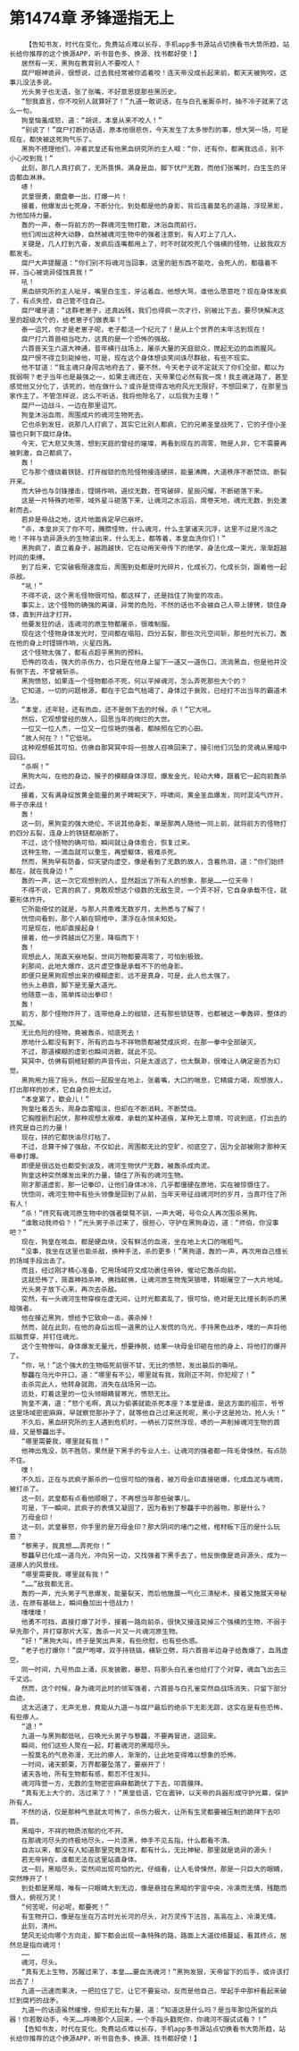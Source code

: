 # 第1474章 矛锋遥指无上
        【告知书友，时代在变化，免费站点难以长存，手机app多书源站点切换看书大势所趋，站长给你推荐的这个换源APP，听书音色多、换源、找书都好使！】
       居然有一天，黑狗在教育别人不要咬人？
       腐尸眼神诡异，很想说，过去我经常被你追着咬！连天帝没成长起来前，都天天被狗咬，这事儿没法多说。
       光头男子也无语，张了张嘴，不好意思提那些黑历史。
       “恕我直言，你不咬别人就算好了！”九道一敢说话，在与白孔雀厮杀时，抽不冷子就来了这么一句。
       狗皇恼羞成怒，道：“胡说，本皇从来不咬人！”
       “别说了！”腐尸打断的话语，原本他很悲伤，今天发生了太多惨烈的事，想大哭一场，可是现在，都快被这死狗气乐了。
       黑狗不搭理他们，冲着武皇还有他黑血研究所的主人喊：“你，还有你，都离我远点，别不小心咬到我！”
       此刻，那几人真打疯了，无所畏惧，满身是血，脚下伏尸无数，而他们张嘴时，白生生的牙齿都血淋淋。
       哧！
       武皇很勇，磨盘拳一出，打爆一片！
       接着，他爆发出七死身，不断分化，到处都是他的身影，背后连着莫名的道路，浮现黑影，为他加持力量。
       轰的一声，泰一将前方的一群魂河生物打散，沐浴血雨前行。
       他们闹出这种大动静，自然被魂河生物中的强者注意到，有人盯上了几人。
       关键是，几人打到亢奋，发疯后连嘴都用上了，时不时就咬死几个强横的怪物，让敌我双方都发毛。
       腐尸大声提醒道：“你们别不将魂河当回事，这里的脏东西不能吃，会死人的，都蕴着不祥，当心被诡异侵蚀真我！”
       吼！
       黑血研究所的主人呲牙，嘴里白生生，牙沾着血，他想大骂，谁他么愿意吃？现在身体发疯了，有点失控，自己管不住自己。
       腐尸嘬牙道：“这群老崽子，还真凶残，我们也得疯一次才行，别被比下去，要尽快解决这里的超级大个的，给老崽子们做表率！”
       泰一诅咒，你才是老崽子呢，老子都活一个纪元了！是从上个世界的末年活到现在！
       腐尸打六首兽相当吃力，这真的是一个恐怖的强敌。
       六首兽天生六道大神通，昔年横行战场上，屠杀大量的天庭部众，搅起无边的血雨腥风。
       腐尸恨不得立刻毙掉他，可是，现在这个身体想谈笑间诛尽群敌，有些不现实。
       他不甘道：“我主魂只身闯古地府去了，要不然，今天老子说不定就灭了你们全部，都以为我弱啊？老子当年也是最强之一，如果主魂还在，天帝果位必然有我一席！我主魂迷路了，甚至感觉他又分化了，该死的，他在做什么？或许是觉得古地府风光无限好，不想回来了，在那里当家作主了。不管怎样说，这么不听话，我将他除名了，以后我为主尊！”
       腐尸一边战斗，一边在那里诅咒。
       狗皇沐浴血雨，周围成片的魂河生物死去。
       它也杀到发狂，说那几人打疯了，其实它比别人都疯，它的兄弟圣皇战死了，它的子侄小圣猿也只剩下腐烂身体。
       今天，它大悲又失落，想到天庭的曾经的璀璨，再看到现在的凋零，物是人非，它不需要再被刺激，自己都疯了。
       轰！
       它与那个缠绕着铁链、打开枷锁的危险怪物接连硬拼，能量沸腾，大道秩序不断焚烧、断裂开来。
       而大钟也与剑锋撞击，铿锵作响，道纹无数，苍穹破碎，星辰闪耀，不断砸落下来。
       这是一片特殊的地带，域外星斗砸落下来，让魂河之水滔滔，席卷天地，魂光无数，到处激射而去。
       若非是帝战之地，这片地面肯定早已崩坏。
       “杀，本皇非灭了你不可，腌臜怪物，什么魂河，什么主掌诸天沉浮，这里不过是污浊之地！不祥与诡异源头的生物滚出来，什么无上，都等着，本皇血洗你们！”
       黑狗疯了，直立着身子，越跑越快，它在动用天帝传下的绝学，身法化成一束光，渐渐超越时间的束缚。
       到了后来，它突破极限速度后，周围到处都是时光碎片，化成长刀，化成长剑，跟着他一起杀敌。
       “吼！”
       不得不说，这个黑毛怪物很可怕，都这样了，还是挡住了狗皇的攻击。
       事实上，这个怪物的确强的离谱，异常的危险，不然的话也不会被自己人带上镣铐，锁住身体，直到开战才打开。
       他要发狂的话，连魂河的原生物都屠杀，很难制服。
       现在这个怪物身体发光时，空间都在塌陷，四分五裂，那些次元空间斩，那些时光长刀，轰在他的身上时铿锵作响，火星四溅。
       这个怪物太强了，都有点超乎黑狗的预料。
       恐怖的攻击，强大的杀伤力，也只是在他身上留下一道又一道伤口，流淌黑血，但是他并没有倒下去，不曾被斩杀。
       黑狗愤怒，如果连一个怪物都杀不死，何以平掉魂河，怎么弄死那些大个的？
       它知道，一切的问题根源，都在于它血气枯竭了，身体过于衰败，已经打不出当年的霸道术法。
       “本皇，还年轻，还有热血，还不是倒下去的时候，杀！”它大吼。
       然后，它观想曾经的故人，回思当年的绚烂的大世。
       一位又一位人杰，一位又一位惊艳的强者，都映照在它的心田。
       “故人何在？！”它低吼。
       这种观想极其可怕，仿佛自那冥冥中将一些故人召唤回来了，接引他们沉坠的灵魂从黑暗中回归。
       “杀啊！”
       黑狗大叫，在他的身边，猴子的模糊身体浮现，爆发金光，轮动大棒，跟着它一起向前轰杀过去。
       接着，又有满身绽放黄金能量的男子睥睨天下，呼啸间，黄金圣血爆发，同时混沌气炸开，帝子亦来战！
       轰！
       这一刻，黑狗变的强大绝伦，不说其他身影，单是那两人随他一同上前，就将前方的怪物打的四分五裂，连身上的铁链都崩断了。
       不过，这个怪物的确可怕，瞬间就让身体愈合，恢复过来。
       这种生物，一滴血就可以重生，再塑躯体，极难杀死。
       然而，黑狗早有防备，仰天望向虚空，像是看到了无数的故人，含着热泪，道：“你们始终都在，就在我身边！”
       轰的一声，这一次它观想到的人，显然超出了所有人的想象，那是……一位天帝！
       不得不说，它真的疯了，竟敢观想这个级数的无敌生灵，一个弄不好，它自身承载不住，就要形体炸开。
       它所能倚仗的就是，与那人共患难无数岁月，太熟悉与了解了！
       恍惚间看到，那个人躺在铜棺中，漂浮在永恒未知处。
       可是现在，他却直接起身！
       接着，他一步跨越出亿万里，降临而下！
       轰！
       观想此人，简直天崩地裂，世间万物都要凋零了，可怕到极致。
       刹那间，此地大爆炸，这片虚空像是承载不下的他身影。
       即便只是黑狗观想出来的模糊虚影，远不是真身，可是，此人也太强了。
       他头上悬鼎，脚下是无量大道光。
       他随意一击，简单挥动出拳印！
       轰！
       前方，那个怪物炸开了，连带他身上的枷锁，还有那些锁链等，也都被这一拳轰碎，整体的瓦解。
       无比危险的怪物，竟被轰杀，彻底死去！
       原地什么都没有剩下，所有的血与不祥物质都被焚成灰烬，在那一拳中全部破灭。
       不过，那道模糊的虚影也瞬间消散，就此不见。
       冥冥中，仿佛有铜棺轻颤的声音传出，只是太遥远了，也太飘渺，很难让人确定是否为幻觉。
       黑狗用力摇了摇头，然后一屁股坐在地上，张着嘴，大口的喘息，它精疲力竭，观想故人，打出那样的妙术，它自身负担太过。
       “本皇累了，歇会儿！”
       狗皇吐着舌头，周身血雾暗淡，但却在不断消耗，不断焚烧。
       它胸膛剧烈起伏，那种观想太艰难，承载的某种道痕，某种无上意境，可说到底，打出去的终究是自己的力量！
       现在，拼的它都快油尽灯枯了。
       不过，总算干掉了强敌，不仅如此，周围都无比的空旷，彻底空了，因为全部被刚才那种天帝拳打爆。
       即便是很远处也都受到波及，魂河生物伏尸无数，被轰杀成肉泥。
       狗皇这种突然爆发出来的力量，镇住了所有的魂河生物。
       刚才那道虚影，那一记拳印，让他们身体冰冷，几乎都僵硬在原地，实在被惊慑住了。
       恍惚间，魂河生物中有些头领像是回到了从前，当年天帝征战魂河时的岁月，当真吓住了所有人！
       “杀！”终究有魂河原生物中的强者桀骜不驯，一声大喝，号令众人再次围杀黑狗。
       “谁敢动我师伯？！”光头男子杀过来了，很担心，守护在黑狗身边，道：“师伯，你没事吧？”
       现在，狗皇在咳血，都是硬血块，没有鲜活的血液，坐在地上大口的喘粗气。
       “没事，我坐在这里也能杀敌，换种手法，杀的更多！”黑狗道，轰的一声，再次用自己擅长的场域手段出击了。
       而且，经过刚才精心准备，它用场域符文成功裹住帝钟，催动它轰杀向前。
       这就恐怖了，简直神挡杀神，佛挡弑佛，让魂河原生物鬼哭狼嚎，转眼屠空了一大片地域。
       光头男子放下心来，再次去杀敌。
       突然，有一头魂河生物穿梭在虚无间，让时光都紊乱了，很可怕，绝对是无比擅长刺杀的黑暗强者。
       他在接近黑狗，想给予它致命一击，袭杀掉！
       然而，就在此刻，在他的身后出现一道黑的让人发慌的乌光，手持黑色战矛，噗的一声将他后脑贯穿，并钉住魂光。
       这个生物惨叫，身体爆发无量光，想要挣脱，结果一块母金印砸在他的身上，将他打的爆开了。
       “你，吼！”这个强大的生物临死前很不甘，无比的愤怒，发出最后的嘶吼。
       黎龘在乌光中开口，道：“哪里有不公，哪里就有我，我刚正不阿，你犯规了！”
       击杀完此人，他转身就跑，消失在战场另一边。
       远处，盯着这里的一位头领眼睛冒寒光，愤怒无比。
       狗皇不满，道：“怒个毛啊，真以为偷袭就能杀死本座？本皇是谁，是这方面的祖宗，爷爷这里场域密密麻麻，早就察觉那孙子了，就等他自己过来送死呢，黑小子这是抢功，抢人头！”
       不久后，黑血研究所的主人遇到危机时，一柄长刀突然浮现，哧的一声削掉魂河生物的首级，又是黎龘出手。
       “哪里需要我，哪里就有我！”
       他神出鬼没，防不胜防，果然是下黑手的专业人士，让魂河的强者都一阵毛骨悚然，有点防不住。
       噗！
       不久后，正在与武疯子厮杀的一位很可怕的强者，被万母金印直接砸爆，化成血泥与魂雨，被打杀了。
       这一刻，武皇都有点看他顺眼了，不再想当年那些破事儿。
       可是，下一瞬间，武疯子的表情又凝固了，因为看到了黎龘手中的器物，那是什么？
       万母金印！
       这一刻，武皇暴怒，你手里的是万母金印？那大阴间的堵门之棺，棺材板下压的是什么玩意？
       “黎黑子，我真想……弄死你！”
       黎龘早已化成一道乌光，冲向另一边，又找强者下黑手去了，他反倒像是诡异源头，成为一道瘆人的风景线。
       “哪里需要我，哪里就有我！”
       “……”敌我都无言。
       轰的一声，光头男子气息爆发，能量裂天，而后他施展一气化三清秘术，接着又施展天帝秘法，在原有基础上，瞬间叠加出十倍战力！
       噗噗噗！
       他勇不可挡，直接打爆了对手，接着一路向前杀，很快又接连毙掉三个强横的生物，不弱于早先那个，并打穿那片大军，轰杀一片又一片魂河原生物。
       “好！”黑狗大叫，终于是笑出声来，有些欣慰，也有些伤感。
       “老子也打爆你！”腐尸咆哮，双手持铣镐，横斩立劈，将六首兽半边身子给轰爆了，血溅虚空。
       同一时间，九号热血上涌，灰发披散，暴怒，将那头白孔雀也给打了个对穿，魂血飞出去三千丈远。
       然而，这个时候，身为魂河此时的领军强者，六首兽与白孔雀突然自战场消失，只留下部分血迹。
       这太迅速了，无声无息，竟能从九道一与腐尸最后的绝杀下无影无踪，这实在是有些恐怖，有些瘆人。
       “退！”
       九道一与黑狗都低吼，召唤光头男子与黎龘，不要再冒进，退回来。
       瞬间，他们这些人聚在一起，盯着魂河的黑暗尽头。
       一股莫名的气息弥漫，无比的瘆人，渐渐的，让此地变得难以想象的恐怖。
       一时间，诸天颤栗，万界都要坠落了，要崩开了！
       诸天各地，所有生物都有感，都忍不住发抖。
       魂河阵营一方，无数的生物密密麻麻都跪伏了下去，叩首膜拜。
       “真有无上大个的，活过来了？！”黑皇低语，它在震钟，以天帝的兵器形成守护光幕，保护所有人。
       不然的话，仅是那种气息就太可怖了，杀伤力极大，让所有生灵都要被压制的跪拜下去叩首。
       黑暗中，不祥的物质浓郁的化不开。
       在那魂河尽头的终极地尽头，一片漆黑，伸手不见五指，什么都看不清。
       自古以来，都没有人知道那里究竟怎样，都有什么，无比神秘，那里就是诡异的源头！
       若无帝钟在，谁都无法在这里站直身体。
       这一刻，黑暗尽头，突然间出现可怕的光，仔细看，让人毛骨悚然，那是一只巨大的眼睛，突然睁开了！
       到处都是黑暗，唯有一只眼睛大到无边，像是悬挂在黑暗的宇宙中央，冷漠而无情，残酷而慑人，俯视万灵！
       “何苦呢，何必呢，都要死！”
       有生物开口，像是在坐在万古时光长河的尽头，对万灵传下法旨，高高在上，冷漠无情。
       此刻，清州。
       楚风无论向哪个方向走，脚下都会出现一条特殊的路，路面上大道纹络蔓延，看其终点，居然总是指向魂河！
       ……
       魂河，尽头。
       “真有无上生物，苏醒过来了，本皇……要血洗魂河！”黑狗发狠，天帝留下的后手，或许该打出去了！
       九道一迅速而果决，一把拉住了它，让它不要妄动，反而是他自己，举起手中那杆看起来破烂到腐朽的战矛。
       九道一的话语虽然缓慢，但却无比有力量，道：“知道这是什么吗？是当年那位所留的兵器！你若敢动手，今天……呼唤那个人回来，一个手指头戳死你，你魂河不服试试看？！”
       【告知书友，时代在变化，免费站点难以长存，手机app多书源站点切换看书大势所趋，站长给你推荐的这个换源APP，听书音色多、换源、找书都好使！】